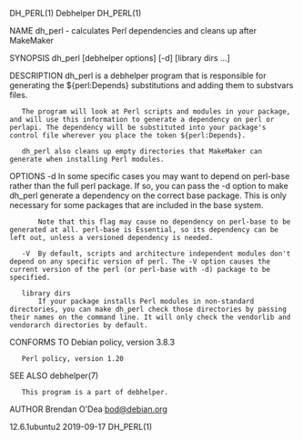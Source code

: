 DH_PERL(1)                                                                                                                                             Debhelper                                                                                                                                             DH_PERL(1)

NAME
       dh_perl - calculates Perl dependencies and cleans up after MakeMaker

SYNOPSIS
       dh_perl [debhelper options] [-d] [library dirs ...]

DESCRIPTION
       dh_perl is a debhelper program that is responsible for generating the ${perl:Depends} substitutions and adding them to substvars files.

       The program will look at Perl scripts and modules in your package, and will use this information to generate a dependency on perl or perlapi. The dependency will be substituted into your package's control file wherever you place the token ${perl:Depends}.

       dh_perl also cleans up empty directories that MakeMaker can generate when installing Perl modules.

OPTIONS
       -d  In some specific cases you may want to depend on perl-base rather than the full perl package. If so, you can pass the -d option to make dh_perl generate a dependency on the correct base package. This is only necessary for some packages that are included in the base system.

           Note that this flag may cause no dependency on perl-base to be generated at all. perl-base is Essential, so its dependency can be left out, unless a versioned dependency is needed.

       -V  By default, scripts and architecture independent modules don't depend on any specific version of perl. The -V option causes the current version of the perl (or perl-base with -d) package to be specified.

       library dirs
           If your package installs Perl modules in non-standard directories, you can make dh_perl check those directories by passing their names on the command line. It will only check the vendorlib and vendorarch directories by default.

CONFORMS TO
       Debian policy, version 3.8.3

       Perl policy, version 1.20

SEE ALSO
       debhelper(7)

       This program is a part of debhelper.

AUTHOR
       Brendan O'Dea <bod@debian.org>

12.6.1ubuntu2                                                                                                                                          2019-09-17                                                                                                                                            DH_PERL(1)
